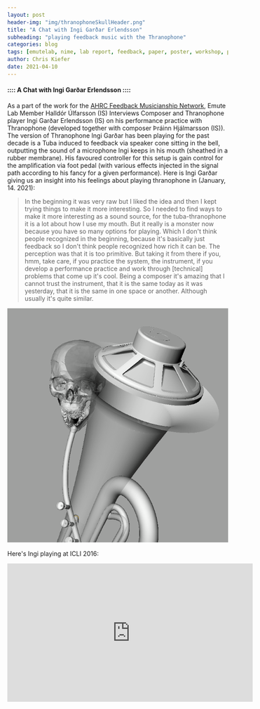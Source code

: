 ```yaml
---
layout: post
header-img: "img/thranophoneSkullHeader.png"
title: "A Chat with Ingi Garðar Erlendsson"
subheading: "playing feedback music with the Thranophone"
categories: blog
tags: [emutelab, nime, lab report, feedback, paper, poster, workshop, performance]
author: Chris Kiefer
date: 2021-04-10
---
```



#### :::: A Chat with Ingi Garðar Erlendsson ::::

As a part of the work for the [AHRC Feedback Musicianship Network](https://feedback-musicianship.pubpub.org/), Emute Lab Member Halldór Úlfarsson (IS) Interviews Composer and Thranophone player Ingi Garðar Erlendsson (IS) on his performance practice with Thranophone (developed together with composer Þráinn Hjálmarsson (IS)). The version of Thranophone Ingi Garðar has been playing for the past decade is a Tuba induced to feedback via speaker cone sitting in the bell, outputting the sound of a microphone Ingi keeps in his mouth (sheathed in a rubber membrane). His favoured controller for this setup is gain control for the amplification via foot pedal (with various effects injected in the signal path according to his fancy for a given performance). Here is Ingi Garðar giving us an insight into his feelings about playing thranophone in (January, 14. 2021):

> In the beginning it was very raw but I liked the idea and then I kept trying things to make it more interesting. So I needed to find ways to make it more interesting as a sound source, for the tuba-thranophone it is a lot about how I use my mouth. But it really is a monster now because you have so many options for playing. Which I don't think people recognized in the beginning, because it's basically just feedback so I don't think people recognized how rich it can be. The perception was that it is too primitive. But taking it from there if you, hmm, take care, if you practice the system, the instrument, if you develop a performance practice and work through [technical] problems that come up it's cool. Being a composer it's amazing that I cannot trust the instrument, that it is the same today as it was yesterday, that it is the same in one space or another. Although usually it's quite similar.


![Thranophone](/img/thranophoneSkull.png)


Here's Ingi playing at ICLI 2016:

<iframe width="560" height="315" src="https://www.youtube.com/embed/l5vDKEZsJjY" title="YouTube video player" frameborder="0" allow="accelerometer; autoplay; clipboard-write; encrypted-media; gyroscope; picture-in-picture" allowfullscreen></iframe>




